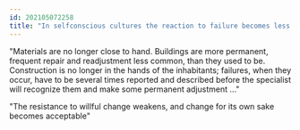 ```yaml
---
id: 202105072258 
title: "In selfconscious cultures the reaction to failure becomes less direct and the firmness of tradition dissolves"
---
```

"Materials are no longer close to hand. Buildings are more permanent, frequent repair and readjustment less common, than they used to be. Construction is no longer in the hands of the inhabitants; failures, when they occur, have to be several times reported and described before the specialist will recognize them and make some permanent adjustment ..."

"The resistance to willful change weakens, and change for its own sake becomes acceptable"